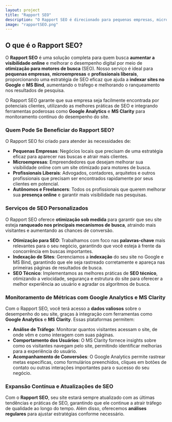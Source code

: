 ```yaml
---
layout: project  
title: "Rapport SEO"  
description: "O Rapport SEO é direcionado para pequenas empresas, microempresas e profissionais liberais, oferecendo um serviço completo de otimização, gerenciamento de indexação em serviços de busca e monitoramento constante de métricas."
image: "rapportSEO.png"  
---
```


## O que é o Rapport SEO?

O **Rapport SEO** é uma solução completa para quem busca **aumentar a visibilidade online** e melhorar o desempenho digital por meio de **otimização para motores de busca** (SEO). Nosso serviço é ideal para **pequenas empresas**, **microempresas** e **profissionais liberais**, proporcionando uma estratégia de SEO eficaz que ajuda a **indexar sites no Google** e **MS Bind**, aumentando o tráfego e melhorando o ranqueamento nos resultados de pesquisa.

O Rapport SEO garante que sua empresa seja facilmente encontrada por potenciais clientes, utilizando as melhores práticas de SEO e integrando ferramentas poderosas como **Google Analytics** e **MS Clarity** para monitoramento contínuo do desempenho do site.

### Quem Pode Se Beneficiar do Rapport SEO?

O Rapport SEO foi criado para atender às necessidades de:

- **Pequenas Empresas**: Negócios locais que precisam de uma estratégia eficaz para aparecer nas buscas e atrair mais clientes.
- **Microempresas**: Empreendedores que desejam melhorar sua visibilidade online com um site otimizado para motores de busca.
- **Profissionais Liberais**: Advogados, contadores, arquitetos e outros profissionais que precisam ser encontrados rapidamente por seus clientes em potencial.
- **Autônomos e Freelancers**: Todos os profissionais que querem melhorar sua **presença online** e garantir mais visibilidade nas pesquisas.

### Serviços de SEO Personalizados

O Rapport SEO oferece **otimização sob medida** para garantir que seu site esteja **ranqueado nos principais mecanismos de busca**, atraindo mais visitantes e aumentando as chances de conversão.

- **Otimização para SEO**: Trabalhamos com foco nas **palavras-chave** mais relevantes para o seu negócio, garantindo que você esteja à frente da concorrência em buscas importantes.
- **Indexação de Sites**: Gerenciamos a **indexação** do seu site no Google e MS Bind, garantindo que ele seja rastreado corretamente e apareça nas primeiras páginas de resultados de busca.
- **SEO Técnico**: Implementamos as melhores práticas de **SEO técnico**, otimizando a velocidade, segurança e estrutura do site para oferecer a melhor experiência ao usuário e agradar os algoritmos de busca.

### Monitoramento de Métricas com Google Analytics e MS Clarity

Com o Rapport SEO, você terá acesso a **dados valiosos** sobre o desempenho do seu site, graças à integração com ferramentas como **Google Analytics** e **MS Clarity**. Essas plataformas permitem:

- **Análise de Tráfego**: Monitorar quantos visitantes acessam o site, de onde vêm e como interagem com suas páginas.
- **Comportamento dos Usuários**: O MS Clarity fornece insights sobre como os visitantes navegam pelo site, permitindo identificar melhorias para a experiência do usuário.
- **Acompanhamento de Conversões**: O Google Analytics permite rastrear metas específicas, como formulários preenchidos, cliques em botões de contato ou outras interações importantes para o sucesso do seu negócio.

### Expansão Contínua e Atualizações de SEO

Com o **Rapport SEO**, seu site estará sempre atualizado com as últimas tendências e práticas de SEO, garantindo que ele continue a atrair tráfego de qualidade ao longo do tempo. Além disso, oferecemos **análises regulares** para ajustar estratégias conforme necessário.
